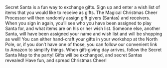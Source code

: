 Secret Santa is a fun way to exchange gifts. Sign up and enter a wish list of items that you would like to receive as gifts. The Magical Christmas Cheer Processor will then randomly assign gift givers (Santas) and receivers. When you sign in again, you’ll see who you have been assigned to play Santa for, and what items are on his or her wish list. Someone else, another Santa, will have been assigned your name and wish list and will be shopping as well! You can either hand-craft your gifts in your workshop at the North Pole, or, if you don’t have one of those, you can follow our convenient link to Amazon to simplify things. When gift-giving day arrives, follow the Secret Santa Map to the party! Gifts will be exchanged, and secret Santas revealed! Have fun, and spread Christmas Cheer!
